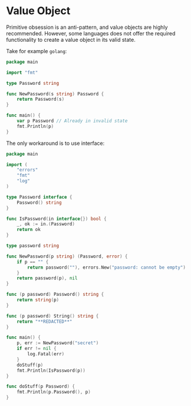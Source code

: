 # Value Object

Primitive obsession is an anti-pattern, and value objects are highly recommended. However, some languages does not offer the required functionality to create a value object in its valid state.

Take for example `golang`:

```go
package main

import "fmt"

type Password string

func NewPassword(s string) Password {
	return Password(s)
}

func main() {
	var p Password // Already in invalid state
	fmt.Println(p)
}
```

The only workaround is to use interface:

```go
package main

import (
	"errors"
	"fmt"
	"log"
)

type Password interface {
	Password() string
}

func IsPassword(in interface{}) bool {
	_, ok := in.(Password)
	return ok
}

type password string

func NewPassword(p string) (Password, error) {
	if p == "" {
		return password(""), errors.New("password: cannot be empty")
	}
	return password(p), nil
}

func (p password) Password() string {
	return string(p)
}

func (p password) String() string {
	return "**REDACTED**"
}

func main() {
	p, err := NewPassword("secret")
	if err != nil {
		log.Fatal(err)
	}
	doStuff(p)
	fmt.Println(IsPassword(p))
}

func doStuff(p Password) {
	fmt.Println(p.Password(), p)
}
```
